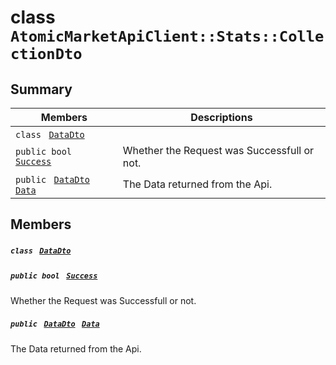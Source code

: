 # class `AtomicMarketApiClient::Stats::CollectionDto` 

## Summary

 Members                                | Descriptions                                
----------------------------------------|---------------------------------------------
`class ` [`DataDto`](.github/workflows/documentation/md/AtomicMarketApiClient--Stats--CollectionDto--DataDto.md#class_atomic_market_api_client_1_1_stats_1_1_collection_dto_1_1_data_dto)        | 
`public bool ` [`Success`](#class_atomic_market_api_client_1_1_stats_1_1_collection_dto_1a506fb037fbb6bfe8f254c021a2c3cfac) | Whether the Request was Successfull or not.
`public ` [`DataDto`](.github/workflows/documentation/md/AtomicMarketApiClient--Stats--CollectionDto--DataDto.md#class_atomic_market_api_client_1_1_stats_1_1_collection_dto_1_1_data_dto)` ` [`Data`](#class_atomic_market_api_client_1_1_stats_1_1_collection_dto_1a65c0779654774581967081cf3136bd84) | The Data returned from the Api.

## Members

##### `class ` [`DataDto`](.github/workflows/documentation/md/AtomicMarketApiClient--Stats--CollectionDto--DataDto.md#class_atomic_market_api_client_1_1_stats_1_1_collection_dto_1_1_data_dto) 

##### `public bool ` [`Success`](#class_atomic_market_api_client_1_1_stats_1_1_collection_dto_1a506fb037fbb6bfe8f254c021a2c3cfac) 

Whether the Request was Successfull or not.

##### `public ` [`DataDto`](.github/workflows/documentation/md/AtomicMarketApiClient--Stats--CollectionDto--DataDto.md#class_atomic_market_api_client_1_1_stats_1_1_collection_dto_1_1_data_dto)` ` [`Data`](#class_atomic_market_api_client_1_1_stats_1_1_collection_dto_1a65c0779654774581967081cf3136bd84) 

The Data returned from the Api.

